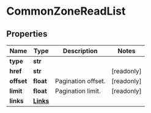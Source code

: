# CommonZoneReadList

## Properties
| Name | Type | Description | Notes |
| ------------ | ------------- | ------------- | ------------- |
| **type** | **str** |  |  |
| **href** | **str** |  | [readonly]  |
| **offset** | **float** | Pagination offset. | [readonly]  |
| **limit** | **float** | Pagination limit. | [readonly]  |
| **links** | [**Links**](Links.md) |  |  |


